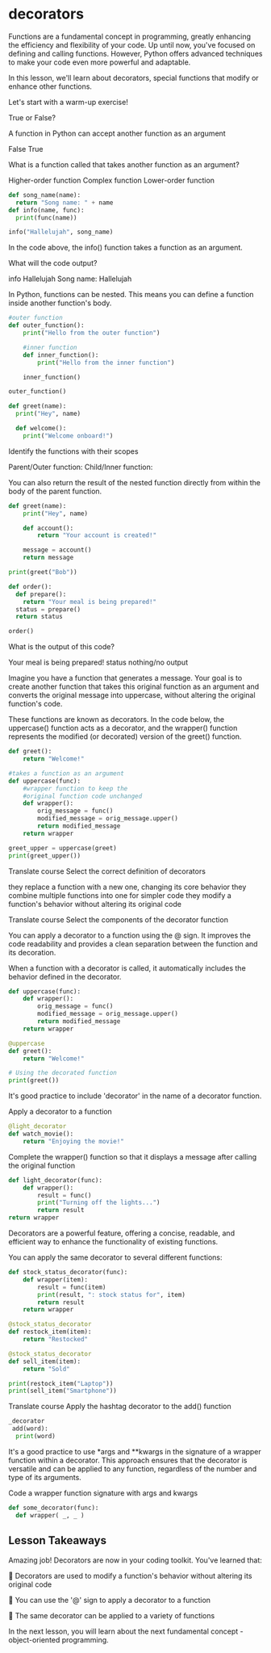 # decorators

Functions are a fundamental concept in programming, greatly enhancing the efficiency and flexibility of your code. Up until now, you've focused on defining and calling functions. However, Python offers advanced techniques to make your code even more powerful and adaptable.

 

In this lesson, we'll learn about decorators, special functions that modify or enhance other functions.


Let's start with a warm-up exercise!

True or False?

A function in Python can accept another function as an argument

False
True

What is a function called that takes another function as an argument?

Higher-order function
Complex function
Lower-order function

```py
def song_name(name):
  return "Song name: " + name
def info(name, func):
  print(func(name))

info("Hallelujah", song_name)
```

In the code above, the info() function takes a function as an argument.

What will the code output?

info
Hallelujah
Song name: Hallelujah

In Python, functions can be nested. This means you can define a function inside another function's body.

```py
#outer function
def outer_function():
    print("Hello from the outer function")

    #inner function
    def inner_function():
        print("Hello from the inner function")

    inner_function()

outer_function()
```
```py
def greet(name):
  print("Hey", name)

  def welcome():
    print("Welcome onboard!")
```

Identify the functions with their scopes

Parent/Outer function: 
Child/Inner function: 

You can also return the result of the nested function directly from within the body of the parent function.

```py
def greet(name):
    print("Hey", name)

    def account():
        return "Your account is created!"

    message = account()
    return message

print(greet("Bob"))
```

```py
def order():
  def prepare():
    return "Your meal is being prepared!"
  status = prepare()
  return status

order()
```

What is the output of this code?

Your meal is being prepared!
status
nothing/no output

Imagine you have a function that generates a message. Your goal is to create another function that takes this original function as an argument and converts the original message into uppercase, without altering the original function's code.

These functions are known as decorators. In the code below, the uppercase() function acts as a decorator, and the wrapper() function represents the modified (or decorated) version of the greet() function.

```py
def greet():
    return "Welcome!"

#takes a function as an argument
def uppercase(func):
    #wrapper function to keep the
    #original function code unchanged
    def wrapper():
        orig_message = func()
        modified_message = orig_message.upper()
        return modified_message
    return wrapper

greet_upper = uppercase(greet)
print(greet_upper())
```

Translate course
Select the correct definition of decorators

they replace a function with a new one, changing its core behavior
they combine multiple functions into one for simpler code
they modify a function's behavior without altering its original code


Translate course
Select the components of the decorator function

You can apply a decorator to a function using the @ sign. It improves the code readability and provides a clean separation between the function and its decoration.

When a function with a decorator is called, it automatically includes the behavior defined in the decorator.

```py
def uppercase(func):
    def wrapper():
        orig_message = func()
        modified_message = orig_message.upper()
        return modified_message
    return wrapper

@uppercase
def greet():
    return "Welcome!"

# Using the decorated function
print(greet())
```

It's good practice to include 'decorator' in the name of a decorator function.

Apply a decorator to a function

```py
@light_decorator
def watch_movie():
    return "Enjoying the movie!"
```


Complete the wrapper() function so that it displays a message after calling the original function

```py
def light_decorator(func):
    def wrapper():
        result = func()
        print("Turning off the lights...")
        return result
return wrapper
```

Decorators are a powerful feature, offering a concise, readable, and efficient way to enhance the functionality of existing functions.

You can apply the same decorator to several different functions:

```py
def stock_status_decorator(func):
    def wrapper(item):
        result = func(item)
        print(result, ": stock status for", item)
        return result
    return wrapper

@stock_status_decorator
def restock_item(item):
    return "Restocked"

@stock_status_decorator
def sell_item(item):
    return "Sold"

print(restock_item("Laptop"))
print(sell_item("Smartphone"))
```


Translate course
Apply the hashtag decorator to the add() function

```py
_decorator
 add(word):
  print(word)
```

It's  a good practice to use *args and **kwargs in the signature of a wrapper function within a decorator. This approach ensures that the decorator is versatile and can be applied to any function, regardless of the number and type of its arguments.

Code a wrapper function signature with args and kwargs

```py
def some_decorator(func):
  def wrapper( _, _ )
```

## Lesson Takeaways
Amazing job! Decorators are now in your coding toolkit. You've learned that:

 

🌟 Decorators are used to modify a function's behavior without altering its original code

🌟 You can use the '@' sign to apply a decorator to a function

🌟 The same decorator can be applied to a variety of functions

In the next lesson, you will learn about the next fundamental concept - object-oriented programming.